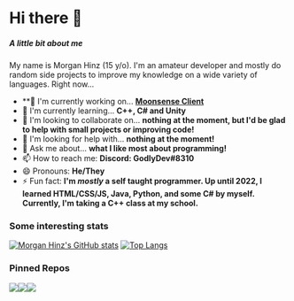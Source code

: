 # Hi there 👋

##### A little bit about me

My name is Morgan Hinz (15 y/o). I'm an amateur developer and mostly do random side projects to improve my knowledge on a wide variety of languages. Right now...

* **🔭 I'm currently working on... **[Moonsense Client](https://github.com/MoonsenseClient)**
* 🌱 I'm currently learning... **C++, C# and Unity**
* 👯 I'm looking to collaborate on... **nothing at the moment, but I'd be glad to help with small projects or improving code!**
* 🤔 I'm looking for help with... **nothing at the moment!**
* 💬 Ask me about... **what I like most about programming!**
* 📫 How to reach me:  **Discord: GodlyDev#8310**
* 😄 Pronouns: **He/They**
* ⚡ Fun fact: **I'm _mostly_ a self taught programmer. Up until 2022, I learned HTML/CSS/JS, Java, Python, and some C# by myself. Currently, I'm taking a C++ class at my school.**

### Some interesting stats
[![Morgan Hinz's GitHub stats](https://github-readme-stats.vercel.app/api?username=MasterCoder21&show_icons=true)](https://github.com/MasterCoder21)
[![Top Langs](https://github-readme-stats.vercel.app/api/top-langs/?username=MasterCoder21&layout=compact)](https://github.com/MasterCoder21)
### Pinned Repos
[![](https://github-readme-stats.vercel.app/api/pin/?username=MasterCoder21&repo=CppProgrammingProjects)](https://github.com/MasterCoder21/CppProgrammingProjects)[![](https://github-readme-stats.vercel.app/api/pin/?username=MasterCoder21&repo=MikuMikuWorld)](https://github.com/MasterCoder21/MikuMikuWorld)[![](https://github-readme-stats.vercel.app/api/pin/?username=MasterCoder21&repo=mcp-snippets)](https://github.com/MasterCoder21/mcp-snippets)


